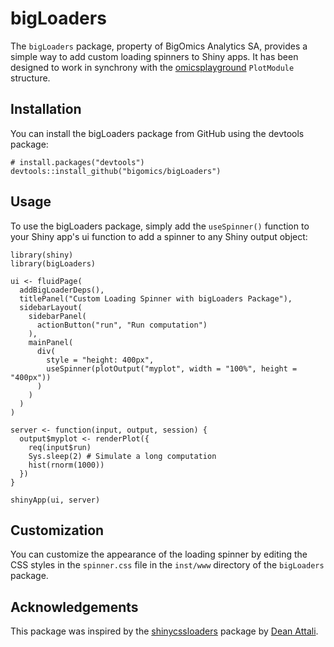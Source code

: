 # bigLoaders
 
The `bigLoaders` package, property of BigOmics Analytics SA, provides a simple way to add custom loading spinners to Shiny apps. It has been designed to work in synchrony with the [omicsplayground](https://github.com/bigomics/omicsplayground) `PlotModule` structure.

## Installation

You can install the bigLoaders package from GitHub using the devtools package:

```
# install.packages("devtools")
devtools::install_github("bigomics/bigLoaders")
```

## Usage

To use the bigLoaders package, simply add the `useSpinner()` function to your Shiny app's ui function to add a spinner to any Shiny output object:

```
library(shiny)
library(bigLoaders)

ui <- fluidPage(
  addBigLoaderDeps(),
  titlePanel("Custom Loading Spinner with bigLoaders Package"),
  sidebarLayout(
    sidebarPanel(
      actionButton("run", "Run computation")
    ),
    mainPanel(
      div(
        style = "height: 400px",
        useSpinner(plotOutput("myplot", width = "100%", height = "400px"))
      )
    )
  )
)

server <- function(input, output, session) {
  output$myplot <- renderPlot({
    req(input$run)
    Sys.sleep(2) # Simulate a long computation
    hist(rnorm(1000))
  })
}

shinyApp(ui, server)

```

## Customization

You can customize the appearance of the loading spinner by editing the CSS styles in the `spinner.css` file in the `inst/www` directory of the `bigLoaders` package.

## Acknowledgements

This package was inspired by the [shinycssloaders](https://github.com/daattali/shinycssloaders) package by [Dean Attali](https://deanattali.com/).
